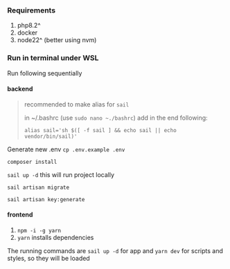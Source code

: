 ### Requirements

1. php8.2^
2. docker
3. node22^ (better using nvm)

### Run in terminal under WSL

Run following sequentially

#### backend

> recommended to make alias for `sail`
> 
> in ~/.bashrc (use `sudo nano ~./bashrc`) add in the end following:
> 
> `alias sail='sh $([ -f sail ] && echo sail || echo vendor/bin/sail)'`

Generate new .env `cp .env.example .env`

`composer install`

`sail up -d` this will run project locally

`sail artisan migrate`

`sail artisan key:generate`

#### frontend
1. `npm -i -g yarn`
2. `yarn` installs dependencies

The running commands are `sail up -d` for app and `yarn dev` for scripts and styles, so they will be loaded
